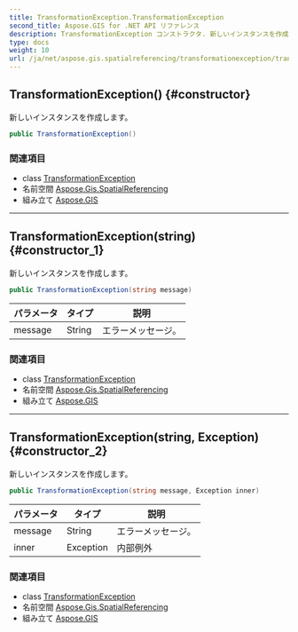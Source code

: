 ```yaml
---
title: TransformationException.TransformationException
second_title: Aspose.GIS for .NET API リファレンス
description: TransformationException コンストラクタ. 新しいインスタンスを作成します
type: docs
weight: 10
url: /ja/net/aspose.gis.spatialreferencing/transformationexception/transformationexception/
---
```

## TransformationException() {#constructor}

新しいインスタンスを作成します。

```csharp
public TransformationException()
```

### 関連項目

* class [TransformationException](../)
* 名前空間 [Aspose.Gis.SpatialReferencing](../../transformationexception/)
* 組み立て [Aspose.GIS](../../../)

---

## TransformationException(string) {#constructor_1}

新しいインスタンスを作成します。

```csharp
public TransformationException(string message)
```

| パラメータ | タイプ | 説明 |
| --- | --- | --- |
| message | String | エラーメッセージ。 |

### 関連項目

* class [TransformationException](../)
* 名前空間 [Aspose.Gis.SpatialReferencing](../../transformationexception/)
* 組み立て [Aspose.GIS](../../../)

---

## TransformationException(string, Exception) {#constructor_2}

新しいインスタンスを作成します。

```csharp
public TransformationException(string message, Exception inner)
```

| パラメータ | タイプ | 説明 |
| --- | --- | --- |
| message | String | エラーメッセージ。 |
| inner | Exception | 内部例外 |

### 関連項目

* class [TransformationException](../)
* 名前空間 [Aspose.Gis.SpatialReferencing](../../transformationexception/)
* 組み立て [Aspose.GIS](../../../)


